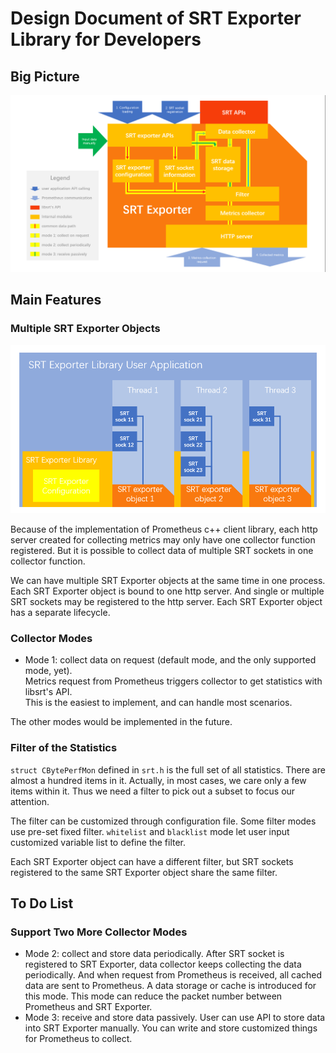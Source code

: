 # Design Document of SRT Exporter Library for Developers

## Big Picture

<img src="./images/design.png" alt="design" width="800">


## Main Features

### Multiple SRT Exporter Objects

  <img src="./images/user_application.png" alt="user_application" width="800">

  Because of the implementation of Prometheus c++ client library, each http server created for collecting metrics may only have one collector function registered.
  But it is possible to collect data of multiple SRT sockets in one collector function.

  We can have multiple SRT Exporter objects at the same time in one process. Each SRT Exporter object is bound to one http server. And single or multiple SRT sockets may be registered to the http server. Each SRT Exporter object has a separate lifecycle.

### Collector Modes

  - Mode 1: collect data on request (default mode, and the only supported mode, yet).  
      Metrics request from Prometheus triggers collector to get statistics with libsrt's API.  
      This is the easiest to implement, and can handle most scenarios.  

  The other modes would be implemented in the future.

### Filter of the Statistics

  `struct CBytePerfMon` defined in `srt.h` is the full set of all statistics. There are almost a hundred items in it. Actually, in most cases, we care only a few items within it. Thus we need a filter to pick out a subset to focus our attention.

  The filter can be customized through configuration file. Some filter modes use pre-set fixed filter. `whitelist` and `blacklist` mode let user input customized variable list to define the filter.
  
  Each SRT Exporter object can have a different filter, but SRT sockets registered to the same SRT Exporter object share the same filter.


## To Do List

### Support Two More Collector Modes

  - Mode 2: collect and store data periodically.
      After SRT socket is registered to SRT Exporter, data collector keeps collecting the data periodically. And when request from Prometheus is received, all cached data are sent to Prometheus.
      A data storage or cache is introduced for this mode. This mode can reduce the packet number between Prometheus and SRT Exporter.
  - Mode 3: receive and store data passively.
      User can use API to store data into SRT Exporter manually.
      You can write and store customized things for Prometheus to collect.

